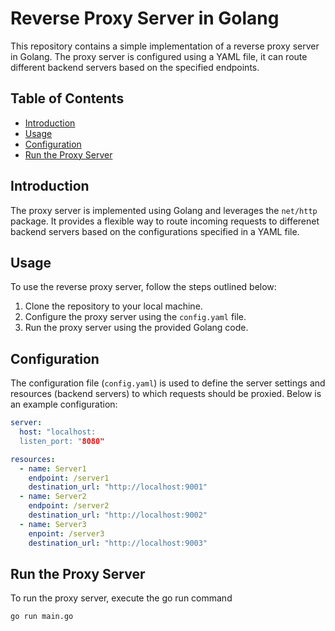 # Reverse Proxy Server in Golang 

This repository contains a simple implementation of a reverse proxy server in Golang. The proxy server is configured using a YAML file, it can route different backend servers based on the specified endpoints. 

## Table of Contents 

- [Introduction](#introduction)
- [Usage](#usage)
- [Configuration](#configuration)
- [Run the Proxy Server](#run-the-proxy-server)

## Introduction 
The proxy server is implemented using Golang and leverages the `net/http` package. It provides a flexible way to route incoming requests to differenet backend servers based on the configurations specified in a YAML file.

## Usage 
To use the reverse proxy server, follow the steps outlined below: 

1. Clone the repository to your local machine.
2. Configure the proxy server using the `config.yaml` file.
3. Run the proxy server using the provided Golang code.

## Configuration 
The configuration file (`config.yaml`) is used to define the server settings and resources (backend servers) to which requests should be proxied. Below is an example configuration: 

```yaml
server: 
  host: "localhost:
  listen_port: "8080"

resources: 
  - name: Server1 
    endpoint: /server1 
    destination_url: "http://localhost:9001"
  - name: Server2 
    endpoint: /server2 
    destination_url: "http://localhost:9002"
  - name: Server3
    enpoint: /server3 
    destination_url: "http://localhost:9003"
```

## Run the Proxy Server
To run the proxy server, execute the go run command 

```bash
go run main.go
```